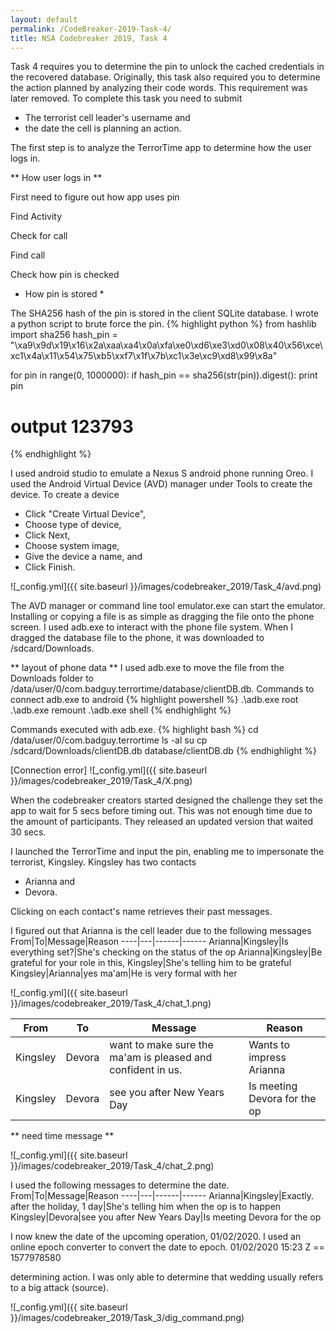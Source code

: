 ```yaml
---
layout: default
permalink: /CodeBreaker-2019-Task-4/
title: NSA Codebreaker 2019, Task 4
---
```


Task 4 requires you to determine the pin to unlock the cached credentials in the recovered database. Originally, this task also required you to determine the action planned by analyzing their code words. This requirement was later removed. To complete this task you need to submit<br>
- The terrorist cell leader's username and <br>
- the date the cell is planning an action. <br>

The first step is to analyze the TerrorTime app to determine how the user logs in. 


** How user logs in **

First need to figure out how app uses pin

Find Activity

Check for call

Find call

Check how pin is checked
* How pin is stored *

The SHA256 hash of the pin is stored in the client SQLite database. I wrote a python script to brute force the pin. 
{% highlight python %}
from hashlib import sha256
hash_pin = "\xa9\x9d\x19\x16\x2a\xaa\xa4\x0a\xfa\xe0\xd6\xe3\xd0\x08\x40\x56\xce\xc1\x4a\x11\x54\x75\xb5\xxf7\x1f\x7b\xc1\x3e\xc9\xd8\x99\x8a"

for pin in range(0, 1000000):
    if hash_pin == sha256(str(pin)).digest():
        print pin

# output 123793
{% endhighlight %}

I used android studio to emulate a Nexus S android phone running Oreo. I used the Android Virtual Device (AVD) manager under Tools to create the device. To create a device <br>
- Click "Create Virtual Device",
- Choose type of device,
- Click Next,
- Choose system image,
- Give the device a name, and
- Click Finish. 

![_config.yml]({{ site.baseurl }}/images/codebreaker_2019/Task_4/avd.png)

The AVD manager or command line tool emulator.exe can start the emulator. Installing or copying a file is as simple as dragging the file onto the phone screen. I used adb.exe to interact with the phone file system. When I dragged the database file to the phone, it was downloaded to /sdcard/Downloads. 

** layout of phone data **
I used adb.exe to move the file from the Downloads folder to /data/user/0/com.badguy.terrortime/database/clientDB.db. 
Commands to connect adb.exe to android
{% highlight powershell %}
.\adb.exe root
.\adb.exe remount
.\adb.exe shell
{% endhighlight %}

Commands executed with adb.exe. 
{% highlight bash %}
cd /data/user/0/com.badguy.terrortime
ls -al
su <app user>
cp /sdcard/Downloads/clientDB.db database/clientDB.db
{% endhighlight %}

[Connection error]
![_config.yml]({{ site.baseurl }}/images/codebreaker_2019/Task_4/X.png)

When the codebreaker creators started designed the challenge they set the app to wait for 5 secs before timing out. This was not enough time due to the amount of participants. They released an updated version that waited 30 secs. 

I launched the TerrorTime and input the pin, enabling me to impersonate the terrorist, Kingsley. Kingsley has two contacts
- Arianna and 
- Devora.

Clicking on each contact's name retrieves their past messages. 

I figured out that Arianna is the cell leader due to the following messages
From|To|Message|Reason
----|---|------|------
Arianna|Kingsley|Is everything set?|She's checking on the status of the op
Arianna|Kingsley|Be grateful for your role in this, Kingsley|She's telling him to be grateful
Kingsley|Arianna|yes ma'am|He is very formal with her

![_config.yml]({{ site.baseurl }}/images/codebreaker_2019/Task_4/chat_1.png)

From|To|Message|Reason
----|---|------|------
Kingsley|Devora|want to make sure the ma'am is pleased and confident in us.|Wants to impress Arianna
Kingsley|Devora|see you after New Years Day|Is meeting Devora for the op
** need time message ** 

![_config.yml]({{ site.baseurl }}/images/codebreaker_2019/Task_4/chat_2.png)

I used the following messages to determine the date. 
From|To|Message|Reason
----|---|------|------
Arianna|Kingsley|Exactly. after the holiday, 1 day|She's telling him when the op is to happen
Kingsley|Devora|see you after New Years Day|Is meeting Devora for the op

I now knew the date of the upcoming operation, 01/02/2020. I used an online epoch converter to convert the date to epoch. 
01/02/2020 15:23 Z == 1577978580

determining action. I was only able to determine that wedding usually refers to a big attack (source). 

![_config.yml]({{ site.baseurl }}/images/codebreaker_2019/Task_3/dig_command.png)



